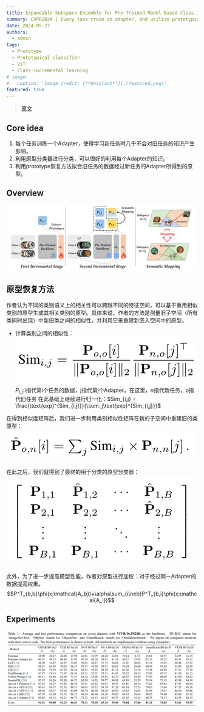 ```yaml
---
title: Expandable Subspace Ensemble for Pre-Trained Model-Based Class-Incremental Learning
summary: CVPR2024 | Every task train an adapter, and utilize prototypical classifier to keep knowledge.
date: 2024-05-27
authors:
  - admin
tags:
  - Prototype
  - Prototypical classifier
  - ViT
  - Class-incremental learning
# image:
#   caption: 'Image credit: [**Unsplash**](./featured.png)'
featured: true
---
```


> [原文](http://arxiv.org/abs/2403.12030)

## Core idea
1. 每个任务训练一个Adapter，使得学习新任务时几乎不会对旧任务的知识产生影响。
2. 利用原型分类器进行分类，可以很好的利用每个Adapter的知识。
3. 利用prototype恢复方法拟合旧任务的数据经过新任务的Adapter所得到的原型。

## Overview
![Alt text](../related_files/EASE/featured.png)

## 原型恢复方法
作者认为不同的类别语义上的相关性可以跨越不同的特征空间，可以基于重用相似类别的原型生成其相关类别的原型。具体来说，作者的方法是测量旧子空间（所有类同时出现）中新旧类之间的相似性，并利用它来重建新嵌入空间中的原型。
- 计算类别之间的相似性：
  ![Alt text](../related_files/EASE/image.png)
  $P_{i,j}$:i指代第i个任务的数据，j指代第j个Adapter。在这里，n指代新任务，o指代旧任务
  在此基础上继续进行归一化：$Sim_{i,j} = \frac{\text{exp}^{Sim_{i,j}}}{\sum_j\text{exp}^{Sim_{i,j}}}$

在得到相似度矩阵后，我们进一步利用类别相似性矩阵在新的子空间中重建旧的类原型：
![Alt text](../related_files/EASE/image-1.png)

在此之后，我们就得到了最终的用于分类的原型分类器：
![Alt text](../related_files/EASE/image-2.png)

此外，为了进一步提高模型性能，作者对原型进行加权：对于经过同一Adapter的数据提高权重。
$$P^T_{b,b}\phi(x;\mathcal{A_b})+\alpha\sum_{i\neb}P^T_{b,i}\phi(x;\mathcal{A_i})$$

## Experiments
![Alt text](../related_files/EASE/image-3.png)